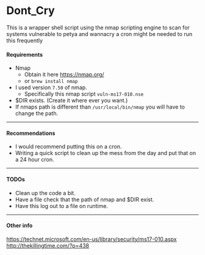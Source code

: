 # Dont_Cry
This is a wrapper shell script using the nmap scripting engine to scan for systems vulnerable to petya and wannacry a cron might be needed to run this frequently

#### Requirements 
- Nmap 
  - Obtain it here https://nmap.org/
  - or `brew install nmap`
- I used version `7.50` of nmap. 
  - Specifically this nmap script `vuln-ms17-010.nse`
- $DIR exists. (Create it where ever you want.)
- If nmaps path is different than `/usr/local/bin/nmap` you will have to change the path.

---

#### Recommendations 
- I would recommend putting this on a cron. 
- Writing a quick script to clean up the mess from the day and put that on a 24 hour cron.

--- 
#### TODOs 
- Clean up the code a bit.
- Have a file check that the path of nmap and $DIR exist.
- Have this log out to a file on runtime.

---
#### Other info
https://technet.microsoft.com/en-us/library/security/ms17-010.aspx
http://thekillingtime.com/?p=438
